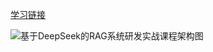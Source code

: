 [学习链接](https://u.geekbang.org/subject/airag/1009927)

![基于DeepSeek的RAG系统研发实战课程架构图](./92-图片-Pic/RAG.PNG)

